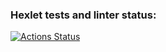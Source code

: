 ### Hexlet tests and linter status:
[![Actions Status](https://github.com/nikitadnet/frontend-project-lvl1/workflows/hexlet-check/badge.svg)](https://github.com/nikitadnet/frontend-project-lvl1/actions)